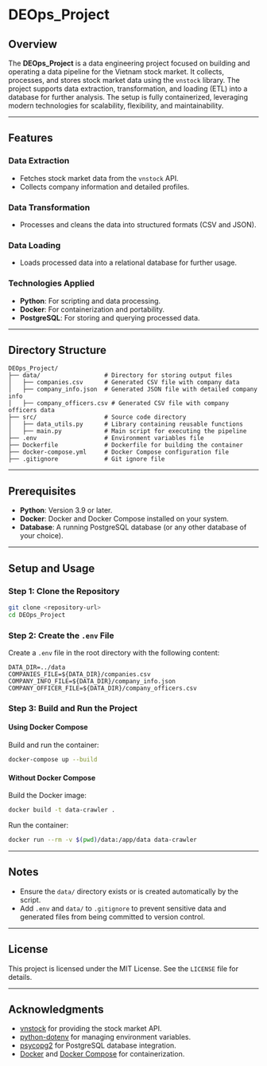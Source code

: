 # DEOps_Project

## Overview

The **DEOps_Project** is a data engineering project focused on building and operating a data pipeline for the Vietnam stock market. It collects, processes, and stores stock market data using the `vnstock` library. The project supports data extraction, transformation, and loading (ETL) into a database for further analysis. The setup is fully containerized, leveraging modern technologies for scalability, flexibility, and maintainability.

---

## Features

### Data Extraction
- Fetches stock market data from the `vnstock` API.
- Collects company information and detailed profiles.

### Data Transformation
- Processes and cleans the data into structured formats (CSV and JSON).

### Data Loading
- Loads processed data into a relational database for further usage.

### Technologies Applied
- **Python**: For scripting and data processing.
- **Docker**: For containerization and portability.
- **PostgreSQL**: For storing and querying processed data.

---

## Directory Structure

```
DEOps_Project/
├── data/                  # Directory for storing output files
│   ├── companies.csv      # Generated CSV file with company data
│   ├── company_info.json  # Generated JSON file with detailed company info
│   ├── company_officers.csv # Generated CSV file with company officers data
├── src/                   # Source code directory
│   ├── data_utils.py      # Library containing reusable functions
│   ├── main.py            # Main script for executing the pipeline
├── .env                   # Environment variables file
├── Dockerfile             # Dockerfile for building the container
├── docker-compose.yml     # Docker Compose configuration file
├── .gitignore             # Git ignore file
```

---

## Prerequisites

- **Python**: Version 3.9 or later.
- **Docker**: Docker and Docker Compose installed on your system.
- **Database**: A running PostgreSQL database (or any other database of your choice).

---

## Setup and Usage

### Step 1: Clone the Repository
```bash
git clone <repository-url>
cd DEOps_Project
```

### Step 2: Create the `.env` File
Create a `.env` file in the root directory with the following content:
```
DATA_DIR=../data
COMPANIES_FILE=${DATA_DIR}/companies.csv
COMPANY_INFO_FILE=${DATA_DIR}/company_info.json
COMPANY_OFFICER_FILE=${DATA_DIR}/company_officers.csv
```

### Step 3: Build and Run the Project

#### Using Docker Compose
Build and run the container:
```bash
docker-compose up --build
```

#### Without Docker Compose
Build the Docker image:
```bash
docker build -t data-crawler .
```
Run the container:
```bash
docker run --rm -v $(pwd)/data:/app/data data-crawler
```

---

## Notes

- Ensure the `data/` directory exists or is created automatically by the script.
- Add `.env` and `data/` to `.gitignore` to prevent sensitive data and generated files from being committed to version control.

---

## License

This project is licensed under the MIT License. See the `LICENSE` file for details.

---

## Acknowledgments

- [vnstock](https://pypi.org/project/vnstock/) for providing the stock market API.
- [python-dotenv](https://pypi.org/project/python-dotenv/) for managing environment variables.
- [psycopg2](https://pypi.org/project/psycopg2/) for PostgreSQL database integration.
- [Docker](https://www.docker.com/) and [Docker Compose](https://docs.docker.com/compose/) for containerization.